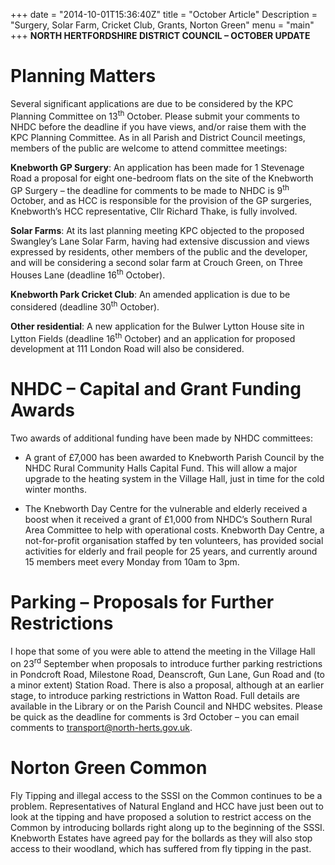 +++
date = "2014-10-01T15:36:40Z"
title = "October Article"
Description = "Surgery, Solar Farm, Cricket Club, Grants, Norton Green"
menu = "main"
+++
**NORTH HERTFORDSHIRE DISTRICT COUNCIL – OCTOBER UPDATE**

# Planning Matters

Several significant applications are due to be considered by the KPC
Planning Committee on 13<sup>th</sup> October. Please submit your
comments to NHDC before the deadline if you have views, and/or raise
them with the KPC Planning Committee. As in all Parish and District
Council meetings, members of the public are welcome to attend committee
meetings:

**Knebworth GP Surgery**: An application has been made for 1 Stevenage
Road a proposal for eight one-bedroom flats on the site of the Knebworth
GP Surgery – the deadline for comments to be made to NHDC is
9<sup>th</sup> October, and as HCC is responsible for the provision of
the GP surgeries, Knebworth’s HCC representative, Cllr Richard Thake, is
fully involved.

**Solar Farms**: At its last planning meeting KPC objected to the
proposed Swangley’s Lane Solar Farm, having had extensive discussion and
views expressed by residents, other members of the public and the
developer, and will be considering a second solar farm at Crouch Green,
on Three Houses Lane (deadline 16<sup>th</sup> October).

**Knebworth Park Cricket Club**: An amended application is due to be
considered (deadline 30<sup>th</sup> October).

**Other residential**: A new application for the Bulwer Lytton House
site in Lytton Fields (deadline 16<sup>th</sup> October) and an
application for proposed development at 111 London Road will also be
considered.

# NHDC – Capital and Grant Funding Awards

Two awards of additional funding have been made by NHDC committees:

  - A grant of £7,000 has been awarded to Knebworth Parish Council by
    the NHDC Rural Community Halls Capital Fund. This will allow a major
    upgrade to the heating system in the Village Hall, just in time for
    the cold winter months.

  - The Knebworth Day Centre for the vulnerable and elderly received a
    boost when it received a grant of £1,000 from NHDC’s Southern Rural
    Area Committee to help with operational costs. Knebworth Day Centre,
    a not-for-profit organisation staffed by ten volunteers, has
    provided social activities for elderly and frail people for 25
    years, and currently around 15 members meet every Monday from 10am
    to 3pm.

# Parking – Proposals for Further Restrictions

I hope that some of you were able to attend the meeting in the Village
Hall on 23<sup>rd</sup> September when proposals to introduce further
parking restrictions in Pondcroft Road, Milestone Road, Deanscroft, Gun
Lane, Gun Road and (to a minor extent) Station Road. There is also a
proposal, although at an earlier stage, to introduce parking
restrictions in Watton Road. Full details are available in the Library
or on the Parish Council and NHDC websites. Please be quick as the
deadline for comments is 3rd October – you can email comments to
<transport@north-herts.gov.uk>.

# Norton Green Common

Fly Tipping and illegal access to the SSSI on the Common continues to be
a problem. Representatives of Natural England and HCC have just been out
to look at the tipping and have proposed a solution to restrict access
on the Common by introducing bollards right along up to the beginning of
the SSSI. Knebworth Estates have agreed pay for the bollards as they
will also stop access to their woodland, which has suffered from fly
tipping in the past.
